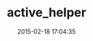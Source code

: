 ---
layout: post
title:  "active_helper"
repo:   "apotonick/active_helper"
date:   2015-02-18 17:04:35
gemurl: http://github.com/apotonick/active_helper
---